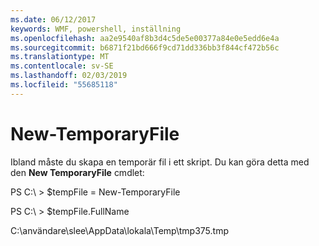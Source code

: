 ```yaml
---
ms.date: 06/12/2017
keywords: WMF, powershell, inställning
ms.openlocfilehash: aa2e9540af8b3d4c5de5e00377a84e0e5edd6e4a
ms.sourcegitcommit: b6871f21bd666f9cd71dd336bb3f844cf472b56c
ms.translationtype: MT
ms.contentlocale: sv-SE
ms.lasthandoff: 02/03/2019
ms.locfileid: "55685118"
---
```

# <a name="new-temporaryfile"></a>New-TemporaryFile
Ibland måste du skapa en temporär fil i ett skript. Du kan göra detta med den **New TemporaryFile** cmdlet:

PS C:\\ &gt; $tempFile = New-TemporaryFile

PS C:\\ &gt; $tempFile.FullName

C:\\användare\\slee\\AppData\\lokala\\Temp\\tmp375.tmp
